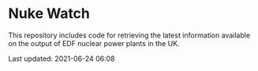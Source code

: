 # Nuke Watch

This repository includes code for retrieving the latest information available on the output of EDF nuclear power plants in the UK.

Last updated: 2021-06-24 06:08